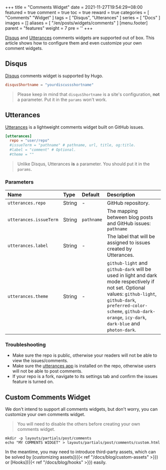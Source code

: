+++
title = "Comments Widget"
date = 2021-11-27T19:54:29+08:00
featured = true
comment = true
toc = true
reward = true
categories = [
  "Comments"
  "Widget"
]
tags = [
  "Disqus",
  "Utterances"
]
series = [
  "Docs"
]
images = []
aliases = [
  "/en/posts/widgets/comments"
]
[menu.footer]
  parent = "features"
  weight = 7
  pre = '<i class="fas fa-fw fa-comments"></i>'
+++

[Disqus](https://disqus.com/) and [Utterances](https://utteranc.es/) comments widgets are supported out of box.
This article shows how to configure them and even customize your own comment widgets.

<!--more-->

## Disqus

[Disqus](https://disqus.com/) comments widget is supported by Hugo.

```toml
disqusShortname = "yourdiscussshortname"
```

> Please keep in mind that `disqusShortname` is a site's configuration, **not** a parameter. Put it in the `params` won't work.

## Utterances

[Utterances](https://utteranc.es/) is a lightweight comments widget built on GitHub issues.

```toml
[utterances]
  repo = "user/repo"
  #issueTerm = "pathname" # pathname, url, title, og:title.
  #label = "comment" # Optional.
  #theme = ""
```

> Unlike Disqus, Utterances **is** a parameter. You should put it in the `params`.

### Parameters

| Name | Type | Default | Description |
|:---|:---|:---|:---
| `utterances.repo` | String | - | GitHub repository.
| `utterances.issueTerm` | String | `pathname` | The mapping between blog posts and GitHub issues: `pathname` | `pathname`, `url`, `title` and `og:title`.
| `utterances.label` | String | - | The label that will be assigned to issues created by Utterances.
| `utterances.theme` | String | - | `github-light` and `github-dark` will be used in light and dark mode respectively if not set. Optional values: `github-light`, `github-dark`, `preferred-color-scheme`, `github-dark-orange`, `icy-dark`, `dark-blue` and `photon-dark`.

### Troubleshooting

- Make sure the repo is public, otherwise your readers will not be able to view the issues/comments.
- Make sure the [utterances app](https://github.com/apps/utterances) is installed on the repo, otherwise users will not be able to post comments.
- If your repo is a fork, navigate to its settings tab and confirm the issues feature is turned on.

## Custom Comments Widget

We don't intend to support all comments widgets, but don't worry, you can customize your own comments widget.

> You will need to disable the others before creating your own comments widget.

```shell
mkdir -p layouts/partials/post/comments
echo "MY COMMENTS WIDGET" > layouts/partials/post/comments/custom.html
```

In the meantime, you may need to introduce third-party assets, which can be solved by [customizing assets]({{< ref "/docs/blog/custom-assets" >}}) or [Hooks]({{< ref "/docs/blog/hooks" >}}) easily.

